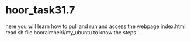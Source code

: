 # hoor_task31.7
here you will learn how to pull and run and access the webpage index.html
read sh file hooralmheiri/my_ubuntu to know the steps .... 
